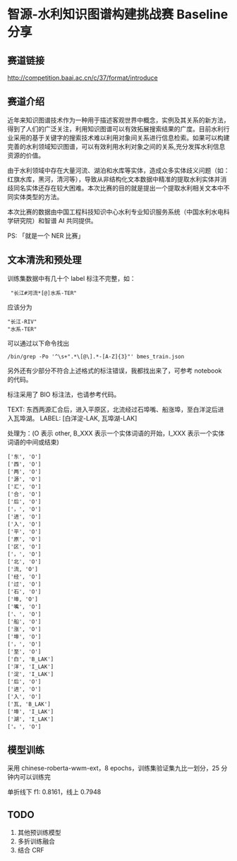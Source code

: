 # 智源-水利知识图谱构建挑战赛 Baseline 分享

## 赛道链接

http://competition.baai.ac.cn/c/37/format/introduce

## 赛道介绍

近年来知识图谱技术作为一种用于描述客观世界中概念，实例及其关系的新方法，得到了人们的广泛关注，利用知识图谱可以有效拓展搜索结果的广度。目前水利行业采用的基于关键字的搜索技术难以利用对象间关系进行信息检索。如果可以构建完善的水利领域知识图谱，可以有效利用水利对象之间的关系,充分发挥水利信息资源的价值。

由于水利领域中存在大量河流、湖泊和水库等实体，造成众多实体歧义问题（如：红旗水库，黑河，清河等），导致从非结构化文本数据中精准的提取水利实体并消歧同名实体还存在较大困难。本次比赛的目的就是提出一个提取水利相关文本中不同实体类型的方法。

本次比赛的数据由中国工程科技知识中心水利专业知识服务系统（中国水利水电科学研究院）和智谱 AI 共同提供。

PS: 「就是一个 NER 比赛」

## 文本清洗和预处理

训练集数据中有几十个 label 标注不完整，如：

```
 "长江#河流*[@]水系-TER"
```

应该分为

```
"长江-RIV"
"水系-TER"
```

可以通过以下命令找出 

```
/bin/grep -Po '^\s+".*\[@\].*-[A-Z]{3}"' bmes_train.json
```

另外还有少部分不符合上述格式的标注错误，我都找出来了，可参考 notebook 的代码。

标注采用了 BIO 标注法，也请参考代码。

TEXT: 东西两源汇合后，进入平原区，北流经过石埠嘴、船涨埠，至白洋淀后进入瓦埠湖。
LABEL: [白洋淀-LAK, 瓦埠湖-LAK]

处理为：(O 表示 other, B_XXX 表示一个实体词语的开始，I_XXX 表示一个实体词语的中间或结束)

```
['东', 'O']
['西', 'O']
['两', 'O']
['源', 'O']
['汇', 'O']
['合', 'O']
['后', 'O']
['，', 'O']
['进', 'O']
['入', 'O']
['平', 'O']
['原', 'O']
['区', 'O']
['，', 'O']
['北', 'O']
['流, 'O']
['经', 'O']
['过', 'O']
['石', 'O']
['埠, 'O']
['嘴', 'O']
['、', 'O']
['船', 'O']
['涨', 'O']
['埠', 'O']
['，', 'O']
['至', 'O']
['白', 'B_LAK']
['洋', 'I_LAK']
['淀', 'I_LAK']
['后', 'O']
['进', 'O']
['入', 'O']
['瓦, 'B_LAK']
['埠', 'I_LAK']
['湖', 'I_LAK']
['。', 'O']
```

## 模型训练

采用 chinese-roberta-wwm-ext，8 epochs，训练集验证集九比一划分，25 分钟内可以训练完

单折线下 f1: 0.8161，线上 0.7948

## TODO

1. 其他预训练模型
2. 多折训练融合
3. 结合 CRF
